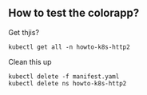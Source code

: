 How to test the colorapp?
---------

Get thjis?

```
kubectl get all -n howto-k8s-http2
```

Clean this up
```
kubectl delete -f manifest.yaml
kubectl delete ns howto-k8s-http2
```
